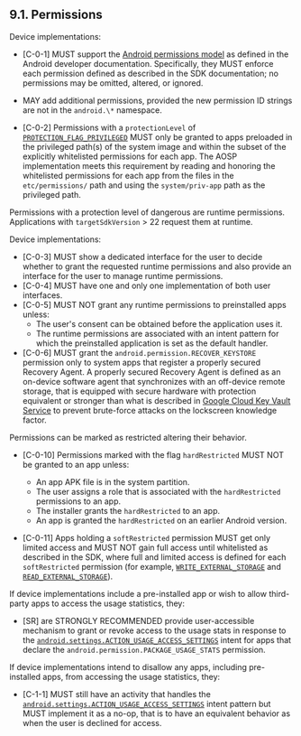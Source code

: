 ## 9.1\. Permissions

Device implementations:

*   [C-0-1] MUST support the [Android permissions model](
http://developer.android.com/guide/topics/security/permissions.html)
as defined in the Android developer documentation. Specifically, they
MUST enforce each permission defined as described in the SDK documentation; no
permissions may be omitted, altered, or ignored.

*   MAY add additional permissions, provided the new permission ID strings
are not in the `android.\*` namespace.

*   [C-0-2] Permissions with a `protectionLevel` of
[`PROTECTION_FLAG_PRIVILEGED`](
https://developer.android.com/reference/android/content/pm/PermissionInfo.html#PROTECTION&lowbar;FLAG&lowbar;PRIVILEGED)
MUST only be granted to apps preloaded in the privileged path(s) of the system
image and within the subset of the explicitly whitelisted permissions for each
app. The AOSP implementation meets this requirement by reading and honoring
the whitelisted permissions for each app from the files in the
`etc/permissions/` path and using the `system/priv-app` path as the
privileged path.

Permissions with a protection level of dangerous are runtime permissions.
Applications with `targetSdkVersion` > 22 request them at runtime.

Device implementations:

*   [C-0-3] MUST show a dedicated interface for the user to decide
     whether to grant the requested runtime permissions and also provide
     an interface for the user to manage runtime permissions.
*   [C-0-4] MUST have one and only one implementation of both user
     interfaces.
*   [C-0-5] MUST NOT grant any runtime permissions to preinstalled
     apps unless:
     *   The user's consent can be obtained before the application
         uses it.
     *   The runtime permissions are associated with an intent pattern
         for which the preinstalled application is set as the default handler.
*   [C-0-6] MUST grant the `android.permission.RECOVER_KEYSTORE` permission
     only to system apps that register a properly secured Recovery Agent. A
     properly secured Recovery Agent is defined as an on-device software agent
     that synchronizes with an off-device remote storage, that is equipped with
     secure hardware with protection equivalent or stronger than what is
     described in
     [Google Cloud Key Vault Service](
     https://developer.android.com/preview/features/security/ckv-whitepaper.html)
     to prevent brute-force attacks on the lockscreen knowledge factor.

Permissions can be marked as restricted altering their behavior.

*   [C-0-10] Permissions marked with the flag `hardRestricted` MUST NOT be
     granted to an app unless:
     *   An app APK file is in the system partition.
     *   The user assigns a role that is associated with the `hardRestricted`
         permissions to an app.
     *   The installer grants the `hardRestricted` to an app.
     *   An app is granted the `hardRestricted` on an earlier Android version.

*   [C-0-11] Apps holding a `softRestricted` permission MUST get only limited
    access and MUST NOT gain full access until whitelisted as described in the
    SDK, where full and limited access is defined for each `softRestricted`
    permission (for example, [`WRITE_EXTERNAL_STORAGE`](
    https://developer.android.com/reference/android/Manifest.permission.html#WRITE_EXTERNAL_STORAGE)
    and [`READ_EXTERNAL_STORAGE`](
    https://developer.android.com/reference/android/Manifest.permission#READ_EXTERNAL_STORAGE)).

If device implementations include a pre-installed app or wish to allow
third-party apps to access the usage statistics, they:

*   [SR] are STRONGLY RECOMMENDED provide user-accessible mechanism to grant
    or revoke access to the usage stats in response to the
    [`android.settings.ACTION_USAGE_ACCESS_SETTINGS`](
    https://developer.android.com/reference/android/provider/Settings.html#ACTION&lowbar;USAGE&lowbar;ACCESS&lowbar;SETTINGS)
    intent for apps that declare the `android.permission.PACKAGE_USAGE_STATS`
    permission.

If device implementations intend to disallow any apps, including pre-installed
apps, from accessing the usage statistics, they:

*   [C-1-1] MUST still have an activity that handles the
    [`android.settings.ACTION_USAGE_ACCESS_SETTINGS`](
    https://developer.android.com/reference/android/provider/Settings.html#ACTION&lowbar;USAGE&lowbar;ACCESS&lowbar;SETTINGS)
    intent pattern but MUST implement it as a no-op, that is to have an
    equivalent behavior as when the user is declined for access.
